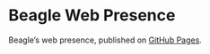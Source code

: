# Beagle Web Presence

Beagle’s web presence, published on [GitHub Pages](https://Beagle-PSE.github.io/Beagle/branches/readded-tests).